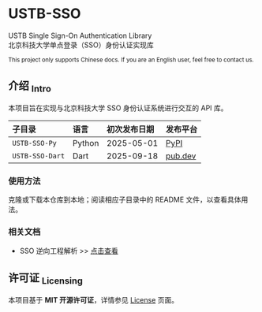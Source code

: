 USTB-SSO
==========
USTB Single Sign-On Authentication Library  
北京科技大学单点登录（SSO）身份认证实现库

<sup> This project only supports Chinese docs. If you are an English user, feel free to contact us. </sup>

## 介绍 <sub>Intro</sub>

本项目旨在实现与北京科技大学 SSO 身份认证系统进行交互的 API 库。

| 子目录          | 语言   | 初次发布日期 | 发布平台  |
| :-------------- | :----- | :----------- | :-------- |
| `USTB-SSO-Py`   | Python | 2025-05-01   | [PyPI]    |
| `USTB-SSO-Dart` | Dart   | 2025-09-18   | [pub.dev] |

[PyPI]: https://pypi.org/project/USTB-SSO
[pub.dev]: https://pub.dev/packages/ustb_sso

### 使用方法

克隆或下载本仓库到本地；阅读相应子目录中的 README 文件，以查看具体用法。

### 相关文档

- SSO 逆向工程解析 >> [点击查看](docs/USTB-SSO.md)

## 许可证 <sub>Licensing</sub>

本项目基于 **MIT 开源许可证**，详情参见 [License](https://github.com/isHarryh/USTB-SSO/blob/main/LICENSE) 页面。
